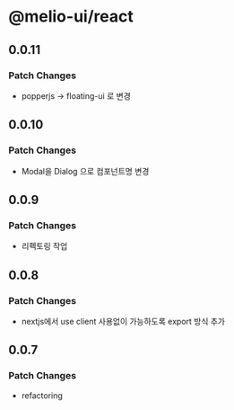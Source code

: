 # @melio-ui/react

## 0.0.11

### Patch Changes

- popperjs -> floating-ui 로 변경

## 0.0.10

### Patch Changes

- Modal을 Dialog 으로 컴포넌트명 변경

## 0.0.9

### Patch Changes

- 리펙토링 작업

## 0.0.8

### Patch Changes

- nextjs에서 use client 사용없이 가능하도록 export 방식 추가

## 0.0.7

### Patch Changes

- refactoring
